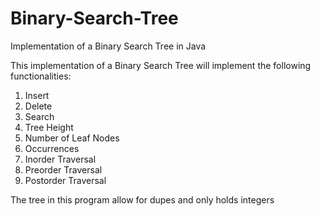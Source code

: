 # Binary-Search-Tree
Implementation of a Binary Search Tree in Java

This implementation of a Binary Search Tree will implement the following functionalities:
1. Insert
2. Delete
3. Search
4. Tree Height
5. Number of Leaf Nodes
6. Occurrences
7. Inorder Traversal
8. Preorder Traversal
9. Postorder Traversal


The tree in this program allow for dupes and only holds integers
